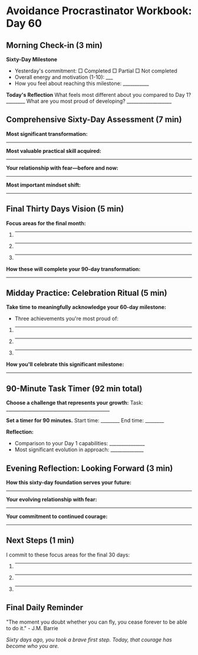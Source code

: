 # Avoidance Procrastinator Workbook: Day 60

## Morning Check-in (3 min)

**Sixty-Day Milestone**
- Yesterday's commitment: □ Completed □ Partial □ Not completed
- Overall energy and motivation (1-10): ___
- How you feel about reaching this milestone: ___________

**Today's Reflection**
What feels most different about you compared to Day 1? ________
What are you most proud of developing? ___________________

## Comprehensive Sixty-Day Assessment (7 min)

**Most significant transformation:**
________________________________________________

**Most valuable practical skill acquired:**
________________________________________________

**Your relationship with fear—before and now:**
________________________________________________

**Most important mindset shift:**
________________________________________________

## Final Thirty Days Vision (5 min)

**Focus areas for the final month:**
1. ________________________________________________
2. ________________________________________________
3. ________________________________________________

**How these will complete your 90-day transformation:**
________________________________________________

## Midday Practice: Celebration Ritual (5 min)

**Take time to meaningfully acknowledge your 60-day milestone:**
- Three achievements you're most proud of:
1. ________________________________________________
2. ________________________________________________
3. ________________________________________________

**How you'll celebrate this significant milestone:**
________________________________________________

## 90-Minute Task Timer (92 min total)

**Choose a challenge that represents your growth:**
Task: ____________________________________________

**Set a timer for 90 minutes.**
Start time: ________ End time: ________

**Reflection:**
- Comparison to your Day 1 capabilities: _______________
- Most significant evolution in approach: ______________

## Evening Reflection: Looking Forward (3 min)

**How this sixty-day foundation serves your future:**
________________________________________________

**Your evolving relationship with fear:**
________________________________________________

**Your commitment to continued courage:**
________________________________________________

## Next Steps (1 min)

I commit to these focus areas for the final 30 days:
1. ________________________________________________
2. ________________________________________________
3. ________________________________________________

## Final Daily Reminder

"The moment you doubt whether you can fly, you cease forever to be able to do it." - J.M. Barrie

*Sixty days ago, you took a brave first step. Today, that courage has become who you are.*